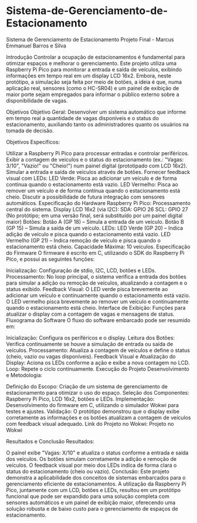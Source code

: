 # Sistema-de-Gerenciamento-de-Estacionamento

Sistema de Gerenciamento de Estacionamento
Projeto Final - Marcus Emmanuel Barros e Silva

Introdução
Controlar a ocupação de estacionamentos é fundamental para otimizar espaços e melhorar o gerenciamento. Este projeto utiliza uma Raspberry Pi Pico para monitorar a entrada e saída de veículos, exibindo informações em tempo real em um display LCD 16x2. Embora, neste protótipo, a simulação seja feita por meio de botões, a ideia é que, numa aplicação real, sensores (como o HC-SR04) e um painel de exibição de maior porte sejam empregados para informar o público externo sobre a disponibilidade de vagas.

Objetivos
Objetivo Geral:
Desenvolver um sistema automático que informe em tempo real a quantidade de vagas disponíveis e o status do estacionamento, auxiliando tanto os administradores quanto os usuários na tomada de decisão.

Objetivos Específicos:

Utilizar a Raspberry Pi Pico para processar entradas e controlar periféricos.
Exibir a contagem de veículos e o status do estacionamento (ex.: "Vagas: 3/10", "Vazio!" ou "Cheio!") num painel digital (prototipado com LCD 16x2).
Simular a entrada e saída de veículos através de botões.
Fornecer feedback visual com LEDs:
LED Verde: Pisca ao adicionar um veículo e de forma contínua quando o estacionamento está vazio.
LED Vermelho: Pisca ao remover um veículo e de forma contínua quando o estacionamento está cheio.
Discutir a possibilidade de futura integração com sensores automáticos.
Especificação do Hardware
Raspberry Pi Pico: Processamento central do sistema.
Display LCD 16x2 (via I2C):
SDA: GPIO 26
SCL: GPIO 27
(No protótipo; em uma versão final, será substituído por um painel digital maior)
Botões:
Botão A (GP 18) – Simula a entrada de um veículo.
Botão B (GP 15) – Simula a saída de um veículo.
LEDs:
LED Verde (GP 20) – Indica adição de veículo e pisca quando o estacionamento está vazio.
LED Vermelho (GP 21) – Indica remoção de veículo e pisca quando o estacionamento está cheio.
Capacidade Máxima: 10 veículos.
Especificação do Firmware
O firmware é escrito em C, utilizando o SDK do Raspberry Pi Pico, e possui as seguintes funções:

Inicialização: Configuração de stdio, I2C, LCD, botões e LEDs.
Processamento: No loop principal, o sistema verifica a entrada dos botões para simular a adição ou remoção de veículos, atualizando a contagem e o status exibido.
Feedback Visual:
O LED verde pisca brevemente ao adicionar um veículo e continuamente quando o estacionamento está vazio.
O LED vermelho pisca brevemente ao remover um veículo e continuamente quando o estacionamento está cheio.
Interface de Exibição: Funções para atualizar o display com a contagem de vagas e mensagens de status.
Fluxograma do Software
O fluxo do software embarcado pode ser resumido em:

Inicialização: Configura os periféricos e o display.
Leitura dos Botões: Verifica continuamente se houve a simulação de entrada ou saída de veículos.
Processamento: Atualiza a contagem de veículos e define o status (cheio, vazio ou vagas disponíveis).
Feedback Visual e Atualização do Display: Aciona os LEDs conforme a ação e exibe a nova contagem no LCD.
Loop: Repete o ciclo continuamente.
Execução do Projeto
Desenvolvimento e Metodologia:

Definição do Escopo: Criação de um sistema de gerenciamento de estacionamento para otimizar o uso do espaço.
Seleção dos Componentes: Raspberry Pi Pico, LCD 16x2, botões e LEDs.
Implementação: Desenvolvimento do firmware em C, utilizando o simulador Wokwi para testes e ajustes.
Validação: O protótipo demonstrou que o display exibe corretamente as informações e os botões atualizam a contagem de veículos com feedback visual adequado.
Link do Projeto no Wokwi:
Projeto no Wokwi

Resultados e Conclusão
Resultados:

O painel exibe "Vagas: X/10" e atualiza o status conforme a entrada e saída dos veículos.
Os botões simulam corretamente a adição e remoção de veículos.
O feedback visual por meio dos LEDs indica de forma clara o status do estacionamento (cheio ou vazio).
Conclusão:
Este projeto demonstra a aplicabilidade dos conceitos de sistemas embarcados para o gerenciamento eficiente de estacionamentos. A utilização da Raspberry Pi Pico, juntamente com um LCD, botões e LEDs, resultou em um protótipo funcional que pode ser expandido para uma solução completa com sensores automáticos e um painel de exibição maior, oferecendo uma solução robusta e de baixo custo para o gerenciamento de espaços de estacionamento.

